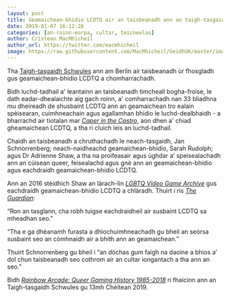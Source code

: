 ```yaml
---
layout: post
title: Geamaichean-bhidio LCDTQ air an taisbeanadh ann an taigh-tasgaidh Bherlin
date: 2019-01-07 16:12:28
categories: [an-roinn-eorpa, cultar, teicneolas]
author: Crìstean MacMhìcheil
author_url: https://twitter.com/macmhicheil
image: https://raw.githubusercontent.com/MacMhicheil/GeidhUK/master/images/2019-01-07-geamaichean-bhidio-lcdtq-air-an-taisbeanadh-ann-an-taigh-tasgaidh-bherlin.png
---
```


Tha [Taigh-tasgaidh Schwules](https://www.schwulesmuseum.de/?lang=en) ann am Berlin air taisbeanadh ùr fhosgladh gus geamaichean-bhidio LCDTQ a chomharrachadh.

<!--more-->

Bidh luchd-tadhail a' leantainn an taisbeanadh timcheall bogha-froise, le dath eadar-dhealaichte aig gach roinn, a' comharrachadh nan 33 bliadhna mu dheireadh de shusbaint LCDTQ ann an geamaichean tro ealain spèisearan, cuimhneachain agus agallamhan bhidio le luchd-dealbhaidh - a bharrachd air tiotalan mar _[Caper in the Castro](https://lgbtqgamearchive.com/games/games-by-decade/1980s/caper-in-the-castro/)_, aon dhen a' chiad gheamaichean LCDTQ, a tha ri cluich leis an luchd-tadhail.

Chaidh an taisbeanadh a chruthachadh le neach-tasgaidh, Jan Schnorrenberg; neach-naidheachd geamaichean-bhidio, Sarah Rudolph; agus Dr Adrienne Shaw, a tha na proifeasair agus ùghdar a’ speisealachadh ann an cùisean queer, feisealachd agus gnè ann an geamaichean-bhidio agus eachdraidh geamaichean-bhidio LCDTQ.

Ann an 2016 stèidhich Shaw an làrach-lìn _[LGBTQ Video Game Archive](https://lgbtqgamearchive.com/)_ gus eachdraidh geamaichean-bhidio LCDTQ a chlàradh. Thuirt i ris _[The Guardian](https://www.theguardian.com/games/2019/jan/04/rainbow-arcade-lgbtq-video-games-exhibition-world-of-warcraft-nintendo-berlin)_:

“Ron an tasglann, cha robh tuigse eachdraidheil air susbaint LCDTQ sa mheadhan seo.”

“Tha e ga dhèanamh furasta a dhìochuimhneachadh gu bheil an seòrsa susbaint seo an còmhnaidh air a bhith ann an geamaichean.”

Thuirt Schnorrenberg gu bheil i “an dòchas gum faigh na daoine a bhios a’ dol chun taisbeanadh seo cothrom air an cultar iongantach a tha ann an seo.”

Bidh _[Rainbow Arcade: Queer Gaming History 1985-2018](https://www.schwulesmuseum.de/ausstellung/rainbow-arcade-a-queer-history-of-video-games-1985-2018/?lang=en)_ ri fhaicinn ann an Taigh-tasgaidh Schwules gu 13mh Chèitean 2019.
